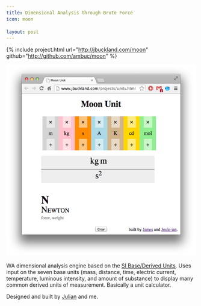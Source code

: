 ```yaml
---
title: Dimensional Analysis through Brute Force
icon: moon

layout: post
---
```


{% include project.html 
   url="http://jbuckland.com/moon" 
   github="http://github.com/ambuc/moon" %}


![1](/assets/images/moon/thumbnail.png)

WA dimensional analysis engine based on the [SI Base/Derived
Units](http://en.wikipedia.org/wiki/SI_base_unit). Uses input on the seven base
units (mass, distance, time, electric current, temperature, luminous intensity,
and amount of substance) to display many common derived units of measurement.
Basically a unit calculator.

Designed and built by [Julian](http://julianrosenblum.com/) and me.
